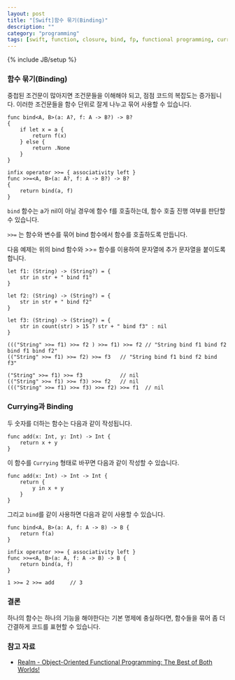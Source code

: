 ```yaml
---
layout: post
title: "[Swift]함수 묶기(Binding)"
description: ""
category: "programming"
tags: [swift, function, closure, bind, fp, functional programming, currying]
---
```

{% include JB/setup %}

### 함수 묶기(Binding)

중첩된 조건문이 많아지면 조건문들을 이해해야 되고, 점점 코드의 복잡도는 증가됩니다. 이러한 조건문들을 함수 단위로 잘게 나누고 묶어 사용할 수 있습니다.

	func bind<A, B>(a: A?, f: A -> B?) -> B?
	{
	    if let x = a {
	        return f(x)
	    } else {
	        return .None
	    }
	}

	infix operator >>= { associativity left }
	func >>=<A, B>(a: A?, f: A -> B?) -> B?
	{
	    return bind(a, f)
	}

`bind` 함수는 a가 nil이 아닐 경우에 함수 f를 호출하는데, 함수 호출 진행 여부를 판단할 수 있습니다.

`>>=` 는 함수와 변수를 묶어 bind 함수에서 함수를 호출하도록 만듭니다.

다음 예제는 위의 bind 함수와 >>= 함수를 이용하여 문자열에 추가 문자열을 붙이도록 합니다.

	let f1: (String) -> (String?) = {
	    str in str + " bind f1"
	}

	let f2: (String) -> (String?) = {
	    str in str + " bind f2"
	}

	let f3: (String) -> (String?) = {
	    str in count(str) > 15 ? str + " bind f3" : nil
	}

	((("String" >>= f1) >>= f2 ) >>= f1) >>= f2	// "String bind f1 bind f2 bind f1 bind f2"
	(("String" >>= f1) >>= f2) >>= f3	// "String bind f1 bind f2 bind f3"

	("String" >>= f1) >>= f3			// nil
	(("String" >>= f1) >>= f3) >>= f2	// nil
	((("String" >>= f1) >>= f3) >>= f2) >>= f1	// nil


### Currying과 Binding

두 숫자를 더하는 함수는 다음과 같이 작성됩니다.

	func add(x: Int, y: Int) -> Int {
		return x + y
	}

이 함수를 `Currying` 형태로 바꾸면 다음과 같이 작성할 수 있습니다.

	func add(x: Int) -> Int -> Int {
	    return {
	        y in x + y
	    }
	}

그리고 `bind`를 같이 사용하면 다음과 같이 사용할 수 있습니다.

	func bind<A, B>(a: A, f: A -> B) -> B {
	    return f(a)
	}

	infix operator >>= { associativity left }
	func >>=<A, B>(a: A, f: A -> B) -> B {
	    return bind(a, f)
	}

	1 >>= 2 >>= add 	// 3

### 결론

하나의 함수는 하나의 기능을 해야한다는 기본 명제에 충실하다면, 함수들을 묶어 좀 더 간결하게 코드를 표현할 수 있습니다.

### 참고 자료

* [Realm - Object-Oriented Functional Programming: 
The Best of Both Worlds!](https://realm.io/news/altconf-saul-mora-object-orientated-functional-programming/)